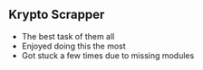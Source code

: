 ## Krypto Scrapper
- The best task of them all
- Enjoyed doing this the most
- Got stuck a few times due to missing modules
